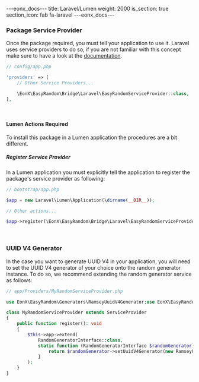 ---eonx_docs---
title: Laravel/Lumen
weight: 2000
is_section: true
section_icon: fab fa-laravel
---eonx_docs---

### Package Service Provider

Once the package required, you must tell your application to use it. Laravel uses service providers to do so, if you are
not familiar with this concept make sure to have a look at the [documentation][1].

```php
// config/app.php

'providers' => [
    // Other Service Providers...

    \EonX\EasyRandom\Bridge\Laravel\EasyRandomServiceProvider::class,
],
```

<br>

#### Lumen Actions Required

To install this package in a Lumen application the procedures are a bit different.

##### Register Service Provider

In a Lumen application you must explicitly tell the application to register the package's service provider as following:

```php
// bootstrap/app.php

$app = new Laravel\Lumen\Application(\dirname(__DIR__));

// Other actions...

$app->register(\EonX\EasyRandom\Bridge\Laravel\EasyRandomServiceProvider::class);
```

<br>

### UUID V4 Generator

In the case you want to generate UUID V4 in your application, you will need to set the UUID V4 generator of your choice
onto the random generator instance. To do so, we recommend extending the random generator service as follows:

```php
// app/Providers/MyRandomServiceProvider.php

use EonX\EasyRandom\Generators\RamseyUuidV4Generator;use EonX\EasyRandom\Interfaces\RandomGeneratorInterface;use Illuminate\Support\ServiceProvider;

class MyRandomServiceProvider extends ServiceProvider
{
    public function register(): void
    {
        $this->app->extend(
            RandomGeneratorInterface::class,
            static function (RandomGeneratorInterface $randomGenerator): RandomGeneratorInterface {
                return $randomGenerator->setUuidV4Generator(new RamseyUuidV4Generator());
            }
        );
    }
}
```

[1]: https://laravel.com/docs/5.8/providers
